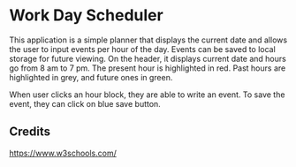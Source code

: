 #  Work Day Scheduler

This application is a simple planner that displays the current date and allows the user to input events per hour of the day.
Events can be saved to local storage for future viewing.
On the header, it displays current date and hours go from 8 am to 7 pm. 
The present hour is highlighted in red. Past hours are highlighted in grey, and future ones in green.

When user clicks an hour block, they are able to write an event. To save the event, they can click on blue save button.

## Credits

https://www.w3schools.com/
